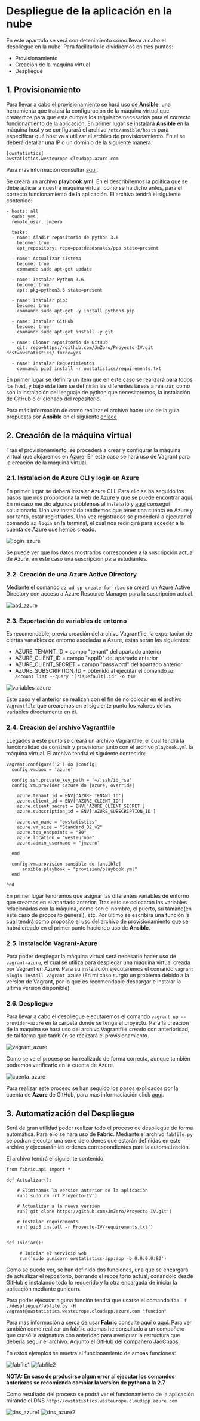 # Despliegue de la aplicación en la nube

En este apartado se verá con detenimiento cómo llevar a cabo el despliegue en la nube. Para facilitarlo lo dividiremos en tres puntos:
* Provisionamiento
* Creación de la maquina virtual
* Despliegue

## 1. Provisionamiento
Para llevar a cabo el provisionamiento se hará uso de **Ansible**, una herramienta que tratará la configuración de la máquina virtual que crearemos para que esta cumpla los requisitos necesarios para el correcto funcionamiento de la aplicación.
En primer lugar se instalará **Ansible** en la máquina host y se configurará el archivo `/etc/ansible/hosts` para especificar qué host va a utilizar el archivo de provisionamiento. En el se deberá detallar una IP o un dominio de la siguiente manera:
```
[owstatistics]
owstatistics.westeurope.cloudapp.azure.com
```
Para mas información consultar [aquí](https://docs.ansible.com/ansible/latest/user_guide/playbooks_intro.html).

Se creará un archivo **playbook.yml**. En el describiremos la política que se debe aplicar a nuestra máquina virtual, como se ha dicho antes, para el correcto funcionamiento de la aplicación.
El archivo tendrá el siguiente contenido:
```
- hosts: all
  sudo: yes
  remote_user: jmzero

  tasks:
  - name: Añadir repositorio de python 3.6
    become: true
    apt_repository: repo=ppa:deadsnakes/ppa state=present

  - name: Actualizar sistema
    become: true
    command: sudo apt-get update

  - name: Instalar Python 3.6
    become: true
    apt: pkg=python3.6 state=present

  - name: Instalar pip3
    become: true
    command: sudo apt-get -y install python3-pip

  - name: Instalar GitHub
    become: true
    command: sudo apt-get install -y git

  - name: Clonar repositorio de GitHub
    git: repo=https://github.com/JmZero/Proyecto-IV.git dest=owstatistics/ force=yes

  - name: Instalar Requerimientos
    command: pip3 install -r owstatistics/requirements.txt
```

En primer lugar se definirá un item que en este caso se realizará para todos los host, y bajo este item se definirán las diferentes tareas a realizar, como son la instalación del lenguaje de python que necesitaremos, la instalación de GitHub o el clonado del repositorio.

Para más información de como realizar el archivo hacer uso de la guia propuesta por **Ansible** en el siguiente [enlace](https://docs.ansible.com/ansible/latest/user_guide/playbooks_intro.html)

## 2. Creación de la máquina virtual
Tras el provisionamiento, se procederá a crear y configurar la máquina virtual que alojaremos en [Azure](https://azure.microsoft.com/es-es/). En este caso se hará uso de Vagrant para la creación de la máquina virtual.

### 2.1. **Instalacion de Azure CLI y login en Azure**

En primer lugar se deberá instalar Azure CLI. Para ello se ha seguido los pasos que nos proporciona la web de Azure y que se puede encontrar [aquí](https://docs.microsoft.com/es-es/cli/azure/install-azure-cli-apt?view=azure-cli-latest). En mi caso me dio algunos problemas al instalarlo y [aquí](https://docs.microsoft.com/es-es/cli/azure/install-azure-cli-linux?view=azure-cli-latest) conseguí solucionarlo.
Una vez instalado tendremos que tener una cuenta en Azure y por tanto, estar registrados. Una vez registrados se procederá a ejecutar el comando `az login` en la terminal, el cual nos redirigirá para acceder a la cuenta de Azure que hemos creado.

![login_azure](https://github.com/JmZero/Proyecto-IV/blob/master/img/login_azure.png)

Se puede ver que los datos mostrados corresponden a la suscripción actual de Azure, en este caso una suscripción para estudiantes.

### 2.2. **Creación de una Azure Active Directory**

Mediante el comando `az ad sp create-for-rbac` se creará un Azure Active Directory con acceso a Azure Resource Manager para la suscripción actual.

![aad_azure](https://github.com/JmZero/Proyecto-IV/blob/master/img/aad_azure.png)

### 2.3. **Exportación de variables de entorno**

Es recomendable, previa creación del archivo Vagrantfile, la exportacion de ciertas variables de entorno asociadas a Azure, estas serán las siguientes:
* AZURE_TENANT_ID = campo "tenant" del apartado anterior
* AZURE_CLIENT_ID = campo "appID" del apartado anterior
* AZURE_CLIENT_SECRET = campo "password" del apartado anterior
* AZURE_SUBSCRIPTION_ID = obtenido al ejecutar el comando `az account list --query "[?isDefault].id" -o tsv`

![variables_azure](https://github.com/JmZero/Proyecto-IV/blob/master/img/variables_azure.png)

Este paso y el anterior se realizan con el fin de no colocar en el archivo `Vagrantfile` que crearemos en el siguiente punto los valores de las variables directamente en él.

### 2.4. **Creación del archivo Vagrantfile**

LLegados a este punto se creará un archivo Vagrantfile, el cual tendrá la funcionalidad de construir y provisionar junto con el archivo `playbook.yml` la máquina virtual.
El archivo tendrá el siguiente contenido:
```
Vagrant.configure('2') do |config|
  config.vm.box = 'azure'

  config.ssh.private_key_path = '~/.ssh/id_rsa'
  config.vm.provider :azure do |azure, override|

    azure.tenant_id = ENV['AZURE_TENANT_ID']
    azure.client_id = ENV['AZURE_CLIENT_ID']
    azure.client_secret = ENV['AZURE_CLIENT_SECRET']
    azure.subscription_id = ENV['AZURE_SUBSCRIPTION_ID']

    azure.vm_name = "owstatistics"
    azure.vm_size = "Standard_D2_v2"
    azure.tcp_endpoints = "80"
    azure.location = "westeurope"
    azure.admin_username = "jmzero"

  end

  config.vm.provision :ansible do |ansible|
      ansible.playbook = "provision/playbook.yml"
  end

end
```

En primer lugar tendremos que asignar las diferentes variables de entorno que creamos en el apartado anterior.
Tras esto se colocarán las variables relacionadas con la máquina, como son el nombre, el puerto, su tamaño(en este caso de proposito general), etc.
Por último se escribirá una función la cual tendrá como proposito el uso del archivo de provisionamiento que se habrá creado en el primer punto haciendo uso de **Ansible**.

### 2.5. **Instalación Vagrant-Azure**
Para poder desplegar la máquina virtual será necesario hacer uso de `vagrant-azure`, el cual se utiliza para desplegar una máquina virtual creada por Vagrant en Azure. Para su instalación ejecutaremos el comando `vagrant plugin install vagrant-azure` (En mi caso surgió un problema debido a la versión de Vagrant, por lo que es recomendable descargar e instalar la última versión disponible).

### 2.6. **Despliegue**
Para llevar a cabo el despliegue ejecutaremos el comando `vagrant up --provider=azure` en la carpeta donde se tenga el proyecto.
Para la creación de la máquina se hará uso del archivo Vagrantfile creado con anterioridad, de  tal forma que también se realizará el provisionamiento.

![vagrant_azure](https://github.com/JmZero/Proyecto-IV/blob/master/img/vagrant_azure.png)

Como se ve el proceso se ha realizado de forma correcta, aunque también podremos verificarlo en la cuenta de Azure.

![cuenta_azure](https://github.com/JmZero/Proyecto-IV/blob/master/img/cuenta_azure.png)

Para realizar este proceso se han seguido los pasos explicados por la cuenta de **Azure** de GitHub, para mas informaciación click [aquí](https://github.com/Azure/vagrant-azure).

## 3. Automatización del Despliegue
Será de gran utilidad poder realizar todo el proceso de despliegue de forma automática. Para ello se hará uso de **Fabric**. Mediante el archivo `fabfile.py` se podran ejecutar una serie de ordenes que estarán definidas en este archivo y ejecutarán las ordenes correspondientes para la automatización.

El archivo tendrá el siguiente contenido:
```
from fabric.api import *

def Actualizar():

    # Eliminamos la version anterior de la aplicación
    run('sudo rm -rf Proyecto-IV')

    # Actualizar a la nueva versión
    run('git clone https://github.com/JmZero/Proyecto-IV.git')

    # Instalar requirements
    run('pip3 install -r Proyecto-IV/requirements.txt')


def Iniciar():

     # Iniciar el servicio web
     run('sudo gunicorn owstatistics-app:app -b 0.0.0.0:80')
```

Como se puede ver, se han definido dos funciones, una que se encargará de actualizar el repositorio, borrando el repositorio actual, conandolo desde GitHub e instalando todo lo requerido y la otra encargada de iniciar la aplicación mediante gunicorn.

Para poder ejecutar alguna función tendrá que usarse el comando `fab -f ./despliegue/fabfile.py -H vagrant@owstatistics.westeurope.cloudapp.azure.com "funcion"`

Para mas información a cerca de usar **Fabric** consulte [aquí](https://www.digitalocean.com/community/tutorials/how-to-use-fabric-to-automate-administration-tasks-and-deployments) o [aquí](http://docs.fabfile.org/en/1.14/tutorial.html). Para ver también como realizar un fabfile ademas he consultado a un compañero que cursó la asignatura con anteridad para averiguar la estructura que debería seguir el archivo. Adjunto el GitHub del compañero [JaoChaos](https://github.com/JaoChaos).

En estos ejemplos se muetra el funcionamiento de ambas funciones:

![fabfile1](https://github.com/JmZero/Proyecto-IV/blob/master/img/fabfile1.png)
![fabfile2](https://github.com/JmZero/Proyecto-IV/blob/master/img/fabfile2.png)

**NOTA: En caso de producirse algun error al ejecutar los comandos anteriores se recomienda cambiar la version de python a la 2.7**

Como resultado del proceso se podrá ver el funcionamiento de la aplicación mirando el DNS `http://owstatistics.westeurope.cloudapp.azure.com`

![dns_azure1](https://github.com/JmZero/Proyecto-IV/blob/master/img/dns_azure1.png)
![dns_azure2](https://github.com/JmZero/Proyecto-IV/blob/master/img/dns_azure2.png)
